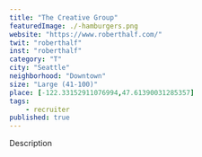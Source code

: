 ```yaml
---
title: "The Creative Group"
featuredImage: ./-hamburgers.png
website: "https://www.roberthalf.com/"
twit: "roberthalf"
inst: "roberthalf"
category: "T"
city: "Seattle"
neighborhood: "Downtown"
size: "Large (41-100)"
place: [-122.33152911076994,47.61390031285357]
tags:
    - recruiter
published: true
---
```


Description
